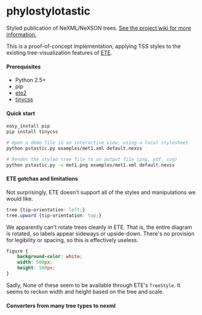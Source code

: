 phylostylotastic
================

Styled publication of NeXML/NeXSON trees. [See the project wiki for more information.](https://github.com/OpenTreeOfLife/phylostylotastic/wiki)

This is a proof-of-concept implementation, applying TSS styles to the
existing tree-visualization features of [ETE](https://pypi.python.org/pypi/ete2/).

#### Prerequisites
- Python 2.5+
- pip
- [ete2](https://pypi.python.org/pypi/ete2/) 
- [tinycss](http://pythonhosted.org/tinycss/)

#### Quick start
```bash
easy_install pip
pip install tinycss

# Open a demo file in an interactive view, using a local stylesheet
python pstastic.py examples/met1.xml default.nexss

# Render the styled tree file to an output file (png, pdf, svg)
python pstastic.py -o met1.png examples/met1.xml default.nexss
```

#### ETE gotchas and limitations

Not surprisingly, ETE doesn't support all of the styles and manipulations we would like.

```css
tree {tip-orientation: left;}
tree.upward {tip-orientation: top;}
```
We apparently can't rotate trees cleanly in ETE. That is, the entire diagram is rotated, so labels appear sideways or upside-down. There's no provision for legibility or spacing, so this is effectively useless.

```css
figure {
	background-color: white;
	width: 500px;
	height: 500px;
}
```
Sadly, None of these seem to be available through ETE's `TreeStyle`. It seems to reckon width and height based on the tree and scale.


#### Converters from many tree types to nexml
